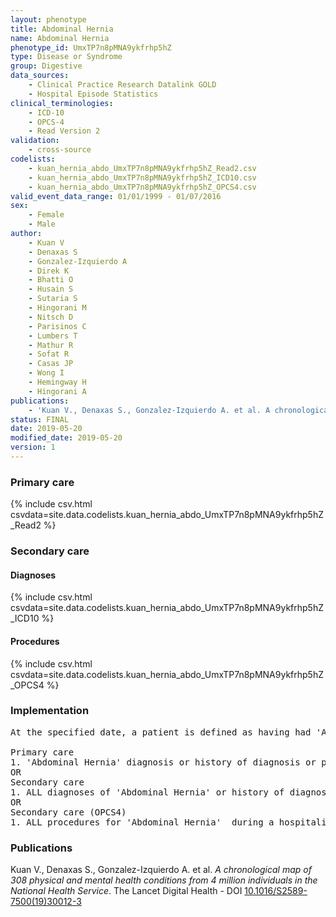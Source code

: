 ```yaml
---
layout: phenotype
title: Abdominal Hernia
name: Abdominal Hernia
phenotype_id: UmxTP7n8pMNA9ykfrhp5hZ 
type: Disease or Syndrome
group: Digestive
data_sources: 
    - Clinical Practice Research Datalink GOLD
    - Hospital Episode Statistics
clinical_terminologies: 
    - ICD-10
    - OPCS-4
    - Read Version 2
validation: 
    - cross-source
codelists: 
    - kuan_hernia_abdo_UmxTP7n8pMNA9ykfrhp5hZ_Read2.csv
    - kuan_hernia_abdo_UmxTP7n8pMNA9ykfrhp5hZ_ICD10.csv
    - kuan_hernia_abdo_UmxTP7n8pMNA9ykfrhp5hZ_OPCS4.csv
valid_event_data_range: 01/01/1999 - 01/07/2016
sex: 
    - Female
    - Male
author: 
    - Kuan V
    - Denaxas S
    - Gonzalez-Izquierdo A
    - Direk K
    - Bhatti O
    - Husain S
    - Sutaria S
    - Hingorani M
    - Nitsch D
    - Parisinos C
    - Lumbers T
    - Mathur R
    - Sofat R
    - Casas JP
    - Wong I
    - Hemingway H
    - Hingorani A
publications: 
    - 'Kuan V., Denaxas S., Gonzalez-Izquierdo A. et al. A chronological map of 308 physical and mental health conditions from 4 million individuals in the National Health Service. The Lancet Digital Health - DOI: 10.1016/S2589-7500(19)30012-3' 
status: FINAL
date: 2019-05-20
modified_date: 2019-05-20
version: 1
---
```

### Primary care 
{% include csv.html csvdata=site.data.codelists.kuan_hernia_abdo_UmxTP7n8pMNA9ykfrhp5hZ_Read2 %}
### Secondary care 
#### Diagnoses 
{% include csv.html csvdata=site.data.codelists.kuan_hernia_abdo_UmxTP7n8pMNA9ykfrhp5hZ_ICD10 %}
#### Procedures 
{% include csv.html csvdata=site.data.codelists.kuan_hernia_abdo_UmxTP7n8pMNA9ykfrhp5hZ_OPCS4 %}
### Implementation 
<pre>At the specified date, a patient is defined as having had 'Abdominal Hernia' IF they meet the criteria for any of the following on or before the specified date. The earliest date on which the individual meets any of the following criteria on or before the specified date is defined as the first event date:

Primary care
1. 'Abdominal Hernia' diagnosis or history of diagnosis or procedure during a consultation 
OR
Secondary care
1. ALL diagnoses of 'Abdominal Hernia' or history of diagnosis during a hospitalization
OR
Secondary care (OPCS4)
1. ALL procedures for 'Abdominal Hernia'  during a hospitalization</pre> 
 
### Publications 
Kuan V., Denaxas S., Gonzalez-Izquierdo A. et al. _A chronological map of 308 physical and mental health conditions from 4 million individuals in the National Health Service_. The Lancet Digital Health - DOI <a href='https://www.thelancet.com/journals/landig/article/PIIS2589-7500(19)30012-3/fulltext'>10.1016/S2589-7500(19)30012-3</a>